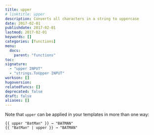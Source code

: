 ```yaml
---
title: upper
# linktitle: upper
description: Converts all characters in a string to uppercase
date: 2017-02-01
publishdate: 2017-02-01
lastmod: 2017-02-01
keywords: []
categories: [functions]
menu:
  docs:
    parent: "functions"
toc:
signature:
  - "upper INPUT"
  - "strings.ToUpper INPUT"
workson: []
hugoversion:
relatedfuncs: []
deprecated: false
draft: false
aliases: []
---
```


Note that `upper` can be applied in your templates in more than one way:

```go-html-template
{{ upper "BatMan" }} → "BATMAN"
{{ "BatMan" | upper }} → "BATMAN"
```
